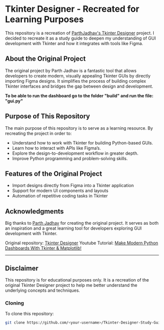 # Tkinter Designer - Recreated for Learning Purposes  

This repository is a recreation of [ParthJadhav's Tkinter Designer](https://github.com/ParthJadhav/Tkinter-Designer) project. I decided to recreate it as a study guide to deepen my understanding of GUI development with Tkinter and how it integrates with tools like Figma.  

## About the Original Project  

The original project by Parth Jadhav is a fantastic tool that allows developers to create modern, visually appealing Tkinter GUIs by directly importing Figma designs. It simplifies the process of building complex Tkinter interfaces and bridges the gap between design and development.  

**To be able to run the dashboard go to the folder "build" and run the file: "gui.py"**

## Purpose of This Repository  

The main purpose of this repository is to serve as a learning resource. By recreating the project in order to:  
- Understand how to work with Tkinter for building Python-based GUIs.  
- Learn how to interact with APIs like Figma’s.  
- Explore the design-to-development workflow in greater depth.  
- Improve Python programming and problem-solving skills.  

## Features of the Original Project  

- Import designs directly from Figma into a Tkinter application
- Support for modern UI components and layouts
- Automation of repetitive coding tasks in Tkinter

## Acknowledgments  

Big thanks to [Parth Jadhav](https://github.com/ParthJadhav) for creating the original project. It serves as both an inspiration and a great learning tool for developers exploring GUI development with Tkinter.  

Original repository: [Tkinter Designer](https://github.com/ParthJadhav/Tkinter-Designer)
Youtube Tutorial: [Make Modern Python Dashboards With Tkinter & Matplotlib!](https://www.youtube.com/watch?v=0H19QzbBqC4)

---

## Disclaimer  

This repository is for educational purposes only. It is a recreation of the original Tkinter Designer project to help me better understand the underlying concepts and techniques.  

### Cloning
To clone this repository:  
   ```bash  
   git clone https://github.com/<your-username>/Tkinter-Designer-Study-Guide.git  
